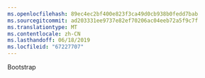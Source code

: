 ```yaml
---
ms.openlocfilehash: 89ec4ec2bf400e823f3ca49d0cb938b0fedd7bab
ms.sourcegitcommit: ad203331ee9737e82ef70206ac04eeb72a5f9c7f
ms.translationtype: MT
ms.contentlocale: zh-CN
ms.lasthandoff: 06/18/2019
ms.locfileid: "67227707"
---
```

Bootstrap